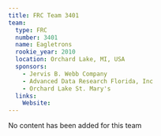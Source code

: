 ```yaml
---
title: FRC Team 3401
team:
  type: FRC
  number: 3401
  name: Eagletrons
  rookie_year: 2010
  location: Orchard Lake, MI, USA
  sponsors:
    - Jervis B. Webb Company
    - Advanced Data Research Florida, Inc
    - Orchard Lake St. Mary's
  links:
    Website: 
---
```

No content has been added for this team